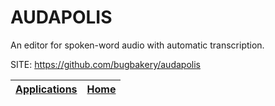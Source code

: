 # AUDAPOLIS

 An editor for spoken-word audio with automatic transcription.

 SITE: https://github.com/bugbakery/audapolis

 | [Applications](https://portable-linux-apps.github.io/apps.html) | [Home](https://portable-linux-apps.github.io)
 | --- | --- |
